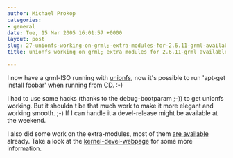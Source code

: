 ```yaml
---
author: Michael Prokop
categories:
- general
date: Tue, 15 Mar 2005 16:01:57 +0000
layout: post
slug: 27-unionfs-working-on-grml;-extra-modules-for-2.6.11-grml-available
title: unionfs working on grml; extra modules for 2.6.11-grml available

---
```

I now have a grml\-ISO running with [unionfs](http://www.fsl.cs.sunysb.edu/project-unionfs.html), now it's possible to run 'apt\-get install foobar' when running from CD. :\-)

I had to use some hacks (thanks to the debug\-bootparam ;\-)) to get unionfs working. But it shouldn't be that much work to make it more elegant and working smooth. ;\-) If I can handle it a devel\-release might be available at the weekend.

I also did some work on the extra\-modules, most of them [are available](http://dufo.tugraz.at/~prokop/grml-kernel/) already. Take a look at the [kernel\-devel\-webpage](https://grml.org/kernel-devel/) for some more information.
